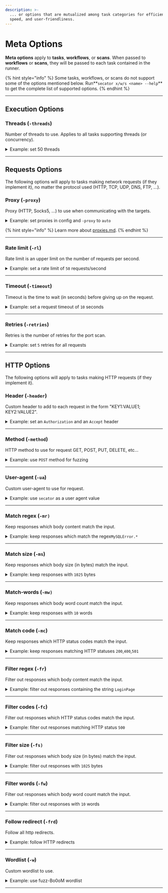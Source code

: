```yaml
---
description: >-
  ... or options that are mutualized among task categories for efficiency,
  speed, and user-friendliness.
---
```


# Meta Options

**Meta options** apply to **tasks**, **workflows**, or **scans**. When passed to **workflows** or **scans**, they will be passed to each task contained in the runner.

{% hint style="info" %}
Some tasks, workflows, or scans do not support some of the options mentioned below. Run**`secator x/w/s <name> --help`** to get the complete list of supported options.
{% endhint %}

***

## Execution Options

### Threads (`-threads`)

Number of threads to use. Applies to all tasks supporting threads (or concurrency).

<details>

<summary>Example: set 50 threads</summary>

```bash
secator w host_recon mydomain.com -threads 50
```

</details>

***

## Requests Options

The following options will apply to tasks making network requests (if they implement it), no matter the protocol used (HTTP, TCP, UDP, DNS, FTP, ...).

### Proxy (`-proxy`)

Proxy (HTTP, Socks5, ...) to use when communicating with the targets.

<details>

<summary>Example: set proxies in config and <code>-proxy</code> to <code>auto</code></summary>

```bash
secator config set http.http_proxy http://localhost:8080
secator config set http.socks5_proxy socks5://localhost:9050
secator w host_recon mydomain.com -proxy auto  # auto choose the right proxy
```

</details>

{% hint style="info" %}
Learn more about [proxies.md](../in-depth/concepts/proxies.md "mention").
{% endhint %}

***

### Rate limit (`-rl`)

Rate limit is an upper limit on the number of requests per second.

<details>

<summary>Example: set a rate limit of <code>50</code> requests/second</summary>

```bash
secator w host_recon mydomain.com -rl 50
```

</details>

***

### Timeout (`-timeout`)

Timeout is the time to wait (in seconds) before giving up on the request.

<details>

<summary>Example: set a request timeout of <code>10</code> seconds</summary>

```bash
secator w host_recon mydomain.com -timeout 10
```

</details>

***

### Retries (`-retries`)

Retries is the number of retries for the port scan.

<details>

<summary>Example: set <code>5</code> retries for all requests</summary>

```bash
secator w port_scan mydomain.com -retries 5
```

</details>

***

## HTTP Options

The following options will apply to tasks making HTTP requests (if they implement it).

### Header (`-header`)

Custom header to add to each request in the form "KEY1:VALUE1; KEY2:VALUE2".

<details>

<summary>Example: set an <code>Authorization</code> and an <code>Accept</code> header</summary>

```bash
secator x cariddi mydomain.com -header "Authorization: Basic <TOKEN>; Accept: application/json"
```

</details>

***

### Method (`-method`)

HTTP method to use for request GET, POST, PUT, DELETE, etc...

<details>

<summary>Example: use <code>POST</code> method for fuzzing</summary>

```bash
secator x ffuf mydomain.com -method POST
```

</details>

***

### User-agent (`-ua`)

Custom user-agent to use for request.

<details>

<summary>Example: use <code>secator</code> as a user agent value</summary>

```bash
secator x dalfox mydomain.com -ua secator
```

</details>

***

### **Match regex (`-mr)`**

Keep responses which body content match the input.

<details>

<summary>Example: keep responses which match the regex<code>MySQLError.*</code></summary>

```bash
secator x ffuf mydomain.com -mr MySQLError.*
```

</details>

***

### Match size (`-ms`)

Keep responses which body size (in bytes) match the input.

<details>

<summary>Example: keep responses with <code>1025</code> bytes</summary>

```bash
secator x katana mydomain.com -ms 1026  # bytes
```

</details>

***

### Match-words (`-mw)`

Keep responses which body word count match the input.

<details>

<summary>Example: keep responses with <code>10</code> words</summary>

```bash
secator x katana mydomain.com -mw 10
```

</details>

***

### Match code (`-mc`)

Keep responses which HTTP status codes match the input.

<details>

<summary>Example: keep responses matching HTTP statuses <code>200</code>,<code>400</code>,<code>501</code></summary>

```bash
secator x katana mydomain.com -mc 200,400,501
```

</details>

***

### Filter regex (`-fr`)

Filter out responses which body content match the input.

<details>

<summary>Example: filter out responses containing the string <code>LoginPage</code></summary>

```bash
secator x ffuf mydomain.com -fr LoginPage.*
```

</details>

***

### Filter codes (`-fc`)

Filter out responses which HTTP status codes match the input.

<details>

<summary>Example: filter out responses matching HTTP status <code>500</code></summary>

```bash
secator x ffuf mydomain.com -fc 500
```

</details>

***

### Filter size (`-fs)`

Filter out responses which body size (in bytes) match the input.

<details>

<summary>Example: filter out responses with <code>1025</code> bytes</summary>

```bash
secator x ffuf mydomain.com -fs 1025
```

</details>

***

### Filter words (`-fw`)

Filter out responses which body word count match the input.

<details>

<summary>Example: filter out responses with <code>10</code> words</summary>

```bash
secator x ffuf mydomain.com -fw 10
```

</details>

***

### Follow redirect (`-frd`)

Follow all http redirects.

<details>

<summary>Example: follow HTTP redirects</summary>

```bash
secator x katana mydomain.com -frd
```

</details>

***

### Wordlist (`-w`)

Custom wordlist to use.

<details>

<summary>Example: use fuzz-Bo0oM wordlist</summary>

```
secator x ffuf mydomain.com/FFUF/ -w /usr/share/seclists/Fuzzing/fuzz-Bo0oM.txt
```

</details>

***
